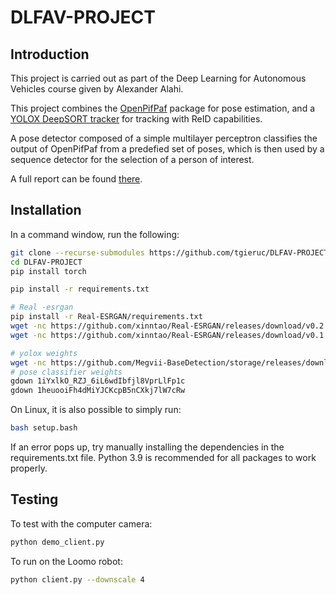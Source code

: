 # DLFAV-PROJECT

## Introduction
This project is carried out as part of the Deep Learning for Autonomous Vehicles course given by Alexander Alahi.

This project combines the [OpenPifPaf](https://openpifpaf.github.io/) package for pose estimation, and a [YOLOX DeepSORT tracker](https://github.com/pmj110119/YOLOX_deepsort_tracker) for tracking with ReID capabilities. 

A pose detector composed of a simple multilayer perceptron classifies the output of OpenPifPaf from a predefied set of poses, which is then used by a sequence detector for the selection of a person of interest.

A full report can be found [there](https://github.com/tgieruc/DLFAV-PROJECT/blob/master/Report.pdf).

## Installation 

In a command window, run the following:

```bash
git clone --recurse-submodules https://github.com/tgieruc/DLFAV-PROJECT
cd DLFAV-PROJECT
pip install torch

pip install -r requirements.txt

# Real -esrgan                                                                                                                                                                                              
pip install -r Real-ESRGAN/requirements.txt
wget -nc https://github.com/xinntao/Real-ESRGAN/releases/download/v0.2.5.0/realesr-animevideov3.pth  -P Real-ESRGAN/experiments/pretrained_models
wget -nc https://github.com/xinntao/Real-ESRGAN/releases/download/v0.1.0/RealESRGAN_x4plus.pth -P Real-ESRGAN/experiments/pretrained_models

# yolox weights                                                                                                                                                                                            
wget -nc https://github.com/Megvii-BaseDetection/storage/releases/download/0.0.1/yolox_m.pth
# pose classifier weights                                                                                                                                                                                  
gdown 1iYxlkO_RZJ_6iL6wdIbfjl8VprLlFp1c
gdown 1heuooiFh4dMiYJCKcpB5nCXkj7lW7cRw

```

On Linux, it is also possible to simply run:
```bash
bash setup.bash
```

If an error pops up, try manually installing the dependencies in the requirements.txt file. Python 3.9 is recommended for all packages to work properly.

## Testing 

To test with the computer camera:
```bash
python demo_client.py
```

To run on the Loomo robot:
```bash
python client.py --downscale 4
```
